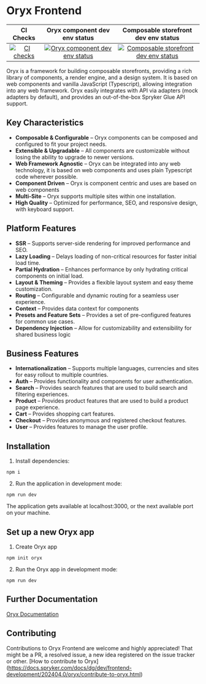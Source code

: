 # Oryx Frontend

CI Checks | Oryx component dev env status | Composable storefront dev env status
:-----: | :---: | :---:
[![CI checks](https://github.com/oryx-frontend/oryx/actions/workflows/test.yml/badge.svg)](https://github.com/oryx-frontend/oryx/actions/workflows/test.yml) | [![Oryx component dev env status](https://api.netlify.com/api/v1/badges/983ba7e1-0787-4036-a333-b1e01ef10fea/deploy-status)](https://app.netlify.com/sites/dev-oryx-components/deploys) | [![Composable storefront dev env status](https://api.netlify.com/api/v1/badges/873ecabe-76b0-4493-af27-a0d150844cae/deploy-status)](https://app.netlify.com/sites/dev-composable-storefront/deploys)

Oryx is a framework for building composable storefronts, providing a rich library of components, a render engine, and a design system. It is based on web components and vanilla JavaScript (Typescript), allowing integration into any web framework. Oryx easily integrates with API via adapters (mock adapters by default), and provides an out-of-the-box Spryker Glue API support.

## Key Characteristics

- **Composable & Configurable** – Oryx components can be composed and configured to fit your project needs.
- **Extensible & Upgradable** – All components are customizable without losing the ability to upgrade to newer versions.
- **Web Framework Agnostic** – Oryx can be integrated into any web technology, it is based on web components and uses plain Typescript code wherever possible.
- **Component Driven** – Oryx is component centric and uses are based on web components
- **Multi-Site** – Oryx supports multiple sites within one installation.
- **High Quality** – Optimized for performance, SEO, and responsive design, with keyboard support.

## Platform Features

- **SSR** – Supports server-side rendering for improved performance and SEO.
- **Lazy Loading** – Delays loading of non-critical resources for faster initial load time.
- **Partial Hydration** – Enhances performance by only hydrating critical components on initial load.
- **Layout & Theming** – Provides a flexible layout system and easy theme customization.
- **Routing** – Configurable and dynamic routing for a seamless user experience.
- **Context** – Provides data context for components
- **Presets and Feature Sets** – Provides a set of pre-configured features for common use cases.
- **Dependency Injection** – Allow for customizability and extensibility for shared business logic

## Business Features

- **Internationalization** – Supports multiple languages, currencies and sites for easy rollout to multiple countries.
- **Auth** – Provides functionality and components for user authentication.
- **Search** – Provides search features that are used to build search and filtering experiences.
- **Product** – Provides product features that are used to build a product page experience.
- **Cart** – Provides shopping cart features.
- **Checkout** – Provides anonymous and registered checkout features.
- **User** – Provides features to manage the user profile.

## Installation

1. Install dependencies:

`npm i`

2. Run the application in development mode:

`npm run dev`

The application gets available at localhost:3000, or the next available port on your machine.

## Set up a new Oryx app

1. Create Oryx app

`npm init oryx`

2.  Run the Oryx app in development mode:

`npm run dev`

## Further Documentation

[Oryx Documentation](https://docs.spryker.com/docs/scos/dev/front-end-development/202311.0/oryx/oryx.html)

## Contributing
Contributions to Oryx Frontend are welcome and highly appreciated! That might be a PR, a resolved issue, a new idea registered on the issue tracker or other.
[How to contribute to Oryx] (https://docs.spryker.com/docs/dg/dev/frontend-development/202404.0/oryx/contribute-to-oryx.html)
